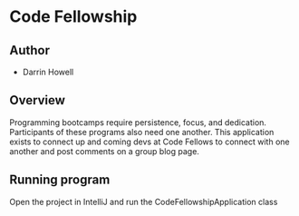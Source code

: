 # Code Fellowship

## Author 
- Darrin Howell

## Overview
Programming bootcamps require persistence, focus, and dedication. Participants of these programs
also need one another. This application exists to connect up and coming devs at Code Fellows
to connect with one another and post comments on a group blog page. 

## Running program
Open the project in IntelliJ and run the CodeFellowshipApplication class
